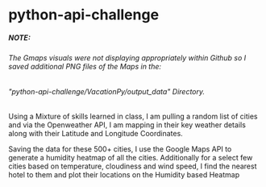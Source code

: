 # python-api-challenge

##### NOTE: 
###### The Gmaps visuals were not displaying appropriately within Github so I saved additional PNG files of the Maps in the:
###### "python-api-challenge/VacationPy/output_data" Directory.


Using a Mixture of skills learned in class, I am pulling a random list of cities and via the Openweather API, I am mapping in their key weather details along with their Latitude and Longitude Coordinates.



Saving the data for these 500+ cities, I use the Google Maps API to generate a humidity heatmap of all the cities.  Additionally for a select few cities based on temperature, cloudiness and wind speed, I find the nearest hotel to them and plot their locations on the Humidity based Heatmap
